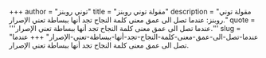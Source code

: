 +++
author = "توني روبنز"
title = "مقولة توني روبنز"
description = "مقولة توني روبنز: عندما تصل الى عمق معنى كلمة النجاح تجد أنها ببساطة تعني الإصرار."
quote = '''عندما تصل الى عمق معنى كلمة النجاح تجد أنها ببساطة تعني الإصرار.''' 
slug = "عندما-تصل-الى-عمق-معنى-كلمة-النجاح-تجد-أنها-ببساطة-تعني-الإصرار"
+++
عندما تصل الى عمق معنى كلمة النجاح تجد أنها ببساطة تعني الإصرار.

